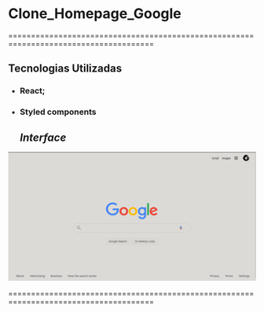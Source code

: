 # Clone_Homepage_Google

======================================================================================

## Tecnologias Utilizadas

- ### React;

- ### Styled components

  

  ##                              ***Interface***

![](https://raw.githubusercontent.com/ElaineMoreira/clone_google_homepage/main/src/images/google_interface.png)



======================================================================================


